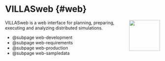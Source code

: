 # VILLASweb {#web}

<img src="villas_web.png" width="100" align="right" />

VILLASweb is a web interface for planning, preparing, executing and analyzing distributed simulations.

- @subpage web-development
- @subpage web-requirements
- @subpage web-production
- @subpage web-sampledata